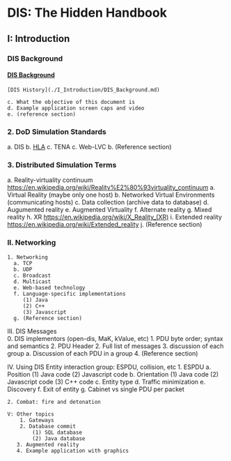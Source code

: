 # DIS: The Hidden Handbook

## I: Introduction

### DIS Background
   #### [DIS Background](./I_Introduction/DIS_Background.md)
   
	[DIS History](./I_Introduction/DIS_Background.md)
	
	c. What the objective of this document is
	d. Example application screen caps and video
	e. (reference section)
	
### 2. DoD Simulation Standards
   a. DIS
   b. [HLA](./I_Introduction/HLA.md)
   c. TENA
   c. Web-LVC
   b. (Reference section)
### 3. 	Distributed Simulation Terms
   a. Reality-virtuality continuum https://en.wikipedia.org/wiki/Reality%E2%80%93virtuality_continuum
	a. Virtual Reality (maybe only one host)
	b. Networked Virtual Environments (communicating hosts)
	c. Data collection (archive data to database)
	d. Augumented reality
	e. Augmented Virtuality
	f. Alternate reality
	g. Mixed reality
	h. XR https://en.wikipedia.org/wiki/X_Reality_(XR)
	i. Extended reality https://en.wikipedia.org/wiki/Extended_reality
	j. (Reference section)
   	 	
 ### II. Networking
    1. Networking
      a. TCP
      b. UDP
      c. Broadcast
      d. Multicast
      e. Web-based technology
      f. Language-specific implementations
      	 (1) Java
      	 (2) C++
      	 (3) Javascript
      g. (Reference section)
      
 III. DIS Messages	
   0. DIS implementors (open-dis, MaK, kValue, etc)
	1. PDU byte order; syntax and semantics
	2. PDU Header
	2. Full list of messages
	3. discussion of each group
	 a. Discussion of each PDU in a group
	4. (Reference section)

  IV. Using DIS
    Entity interaction group: ESPDU, collision, etc
    1. ESPDU 
    	a. Position
    		(1) Java code
    		(2) Javascript code
    	b. Orientation
    	   (1) Java code
    		(2) Javascript code
    		(3) C++ code
    	c. Entity type
    	d. Traffic minimization
    	e. Discovery
    	f. Exit of entity
    	g. Cabinet vs single PDU per packet
    	
    	
    2. Combat: fire and detonation

    V: Other topics
    	1. Gateways
    	2. Database commit
    		(1) SQL database
    		(2) Java database
       3. Augmented reality
       4. Example application with graphics
	